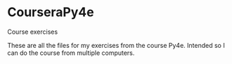 # CourseraPy4e

Course exercises

These are all the files for my exercises from the course Py4e. Intended so I can do the course from multiple computers.
